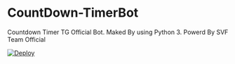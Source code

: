 # CountDown-TimerBot
Countdown Timer TG Official Bot. Maked By using Python 3. Powerd By SVF Team Official 


[![Deploy](https://www.herokucdn.com/deploy/button.svg)](https://github.com/OsharaShaveen/CountDown-TimerBot)
